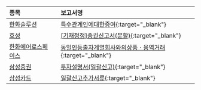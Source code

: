 | **종목** |      |**보고서명** |
| :------- | :--- |:----------- |
| [한화솔루션](/009830/#dart) | | [특수관계인에대한증여](https://dart.fss.or.kr/dsaf001/main.do?rcpNo=20240522000345){:target="_blank"} |
| [효성](/004800/#dart) | | [[기재정정]증권신고서(분할)](https://dart.fss.or.kr/dsaf001/main.do?rcpNo=20240522000342){:target="_blank"} |
| [한화에어로스페이스](/012450/#dart) | | [동일인등출자계열회사와의상품ㆍ용역거래](https://dart.fss.or.kr/dsaf001/main.do?rcpNo=20240522000331){:target="_blank"} |
| [삼성증권](/016360/#dart) | | [투자설명서(일괄신고)](https://dart.fss.or.kr/dsaf001/main.do?rcpNo=20240522000315){:target="_blank"} |
| [삼성카드](/029780/#dart) | | [일괄신고추가서류](https://dart.fss.or.kr/dsaf001/main.do?rcpNo=20240522000309){:target="_blank"} |